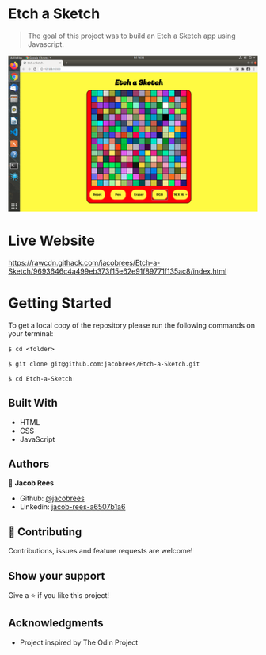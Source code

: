 # Etch a Sketch

>The goal of this project was to build an Etch a Sketch app using Javascript.

![](screenshot/screenshot.png)

# Live Website
https://rawcdn.githack.com/jacobrees/Etch-a-Sketch/9693646c4a499eb373f15e62e91f89771f135ac8/index.html

# Getting Started

To get a local copy of the repository please run the following commands on your terminal:

```
$ cd <folder>
```

```
$ git clone git@github.com:jacobrees/Etch-a-Sketch.git
```


```
$ cd Etch-a-Sketch
```

## Built With

- HTML
- CSS
- JavaScript

## Authors

👤 **Jacob Rees**

- Github: [@jacobrees](https://github.com/jacobrees)
- Linkedin: [jacob-rees-a6507b1a6](https://www.linkedin.com/in/jacob-rees-a6507b1a6/)


## 🤝 Contributing

Contributions, issues and feature requests are welcome!

## Show your support

Give a ⭐️ if you like this project!

## Acknowledgments

- Project inspired by The Odin Project
